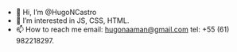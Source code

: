 - 👋 Hi, I’m @HugoNCastro
- 👀 I’m interested in JS, CSS, HTML.
- 📫 How to reach me email: hugonaaman@gmail.com tel: +55 (61) 982218297.

<!---
HugoNCastro/HugoNCastro is a ✨ special ✨ repository because its `README.md` (this file) appears on your GitHub profile.
You can click the Preview link to take a look at your changes.
--->
